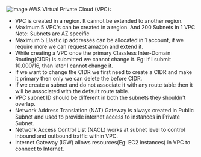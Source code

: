 ![image](https://github.com/pooja-bhavani/About-AWS-services/assets/147735975/2ace1514-e8cf-4cde-82c3-5cb591615ae2)
AWS Virtual Private Cloud (VPC):
* VPC is created in a region. It cannot be extended to another region.
* Maximum 5 VPC's can be created in a region. And 200 Subnets in 1 VPC Note: Subnets are AZ specific
* Maximum 5 Elastic ip addresses can be allocated in 1 account, if we require more we can request amazon and extend it.
* While creating a VPC once the primary Classless Inter-Domain Routing(CIDR) is submitted we cannot change it.
Eg: If I submit 10.000/16, than later I cannot change it. 
* If we want to change the CIDR we first need to create a CIDR and make it primary then only we can delete the before CIDR. 
* If we create a subnet and do not associate it with any route table then it will be associated with the default route table.
* VPC subnet ID should be different in both the subnets they shouldn't overlap.
* Network Address Translation (NAT) Gateway is always created in Public Subnet and used to provide internet access to instances in Private Subnet.
* Network Access Control List (NACL) works at subnet level to control inbound and outbound traffic within VPC.
* Internet Gateway (IGW) allows resources(Eg: EC2 instances) in VPC to connect to Internet.
